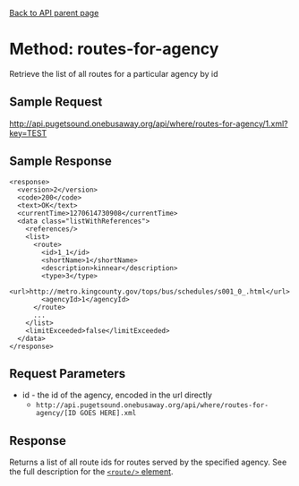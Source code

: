 [Back to API parent page](../index.html)

# Method: routes-for-agency

Retrieve the list of all routes for a particular agency by id

## Sample Request

http://api.pugetsound.onebusaway.org/api/where/routes-for-agency/1.xml?key=TEST

## Sample Response

    <response>
      <version>2</version>
      <code>200</code>
      <text>OK</text>
      <currentTime>1270614730908</currentTime>
      <data class="listWithReferences">
        <references/>
        <list>
          <route>
            <id>1_1</id>
            <shortName>1</shortName>
            <description>kinnear</description>
            <type>3</type>
            <url>http://metro.kingcounty.gov/tops/bus/schedules/s001_0_.html</url>
            <agencyId>1</agencyId>
          </route>
          ...
        </list>
        <limitExceeded>false</limitExceeded>
      </data>
    </response>

## Request Parameters

* id - the id of the agency, encoded in the url directly
    * `http://api.pugetsound.onebusaway.org/api/where/routes-for-agency/[ID GOES HERE].xml`

## Response

Returns a list of all route ids for routes served by the specified agency.  See the full description for the [`<route/>` element](../elements/route.html).
